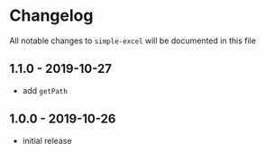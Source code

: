 # Changelog

All notable changes to `simple-excel` will be documented in this file

## 1.1.0 - 2019-10-27

- add `getPath`

## 1.0.0 - 2019-10-26

- initial release
